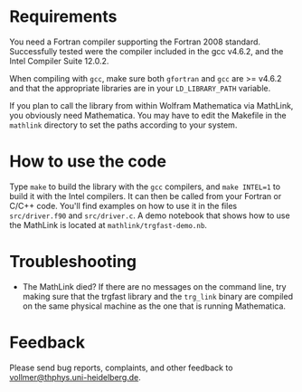 Requirements
============

You need a Fortran compiler supporting the Fortran 2008 standard.
Successfully tested were the compiler included in the gcc v4.6.2, and the
Intel Compiler Suite 12.0.2.  

When compiling with `gcc`, make sure both `gfortran` and `gcc` are >= v4.6.2
and that the appropriate libraries are in your `LD_LIBRARY_PATH` variable.

If you plan to call the library from within Wolfram Mathematica via
MathLink, you obviously need Mathematica. You may have to edit the Makefile
in the `mathlink` directory to set the paths according to your system.



How to use the code
===================

Type `make` to build the library with the `gcc` compilers, and `make
INTEL=1` to build it with the Intel compilers. It can then be called from
your Fortran or C/C++ code. You'll find examples on how to use it in the
files `src/driver.f90` and `src/driver.c`. A demo notebook that shows how to
use the MathLink is located at `mathlink/trgfast-demo.nb`.


Troubleshooting
===============

* The MathLink died? If there are no messages on the command line, try
  making sure that the trgfast library and the `trg_link` binary are compiled
  on the same physical machine as the one that is running Mathematica.

Feedback
========

Please send bug reports, complaints, and other feedback to
vollmer@thphys.uni-heidelberg.de.
